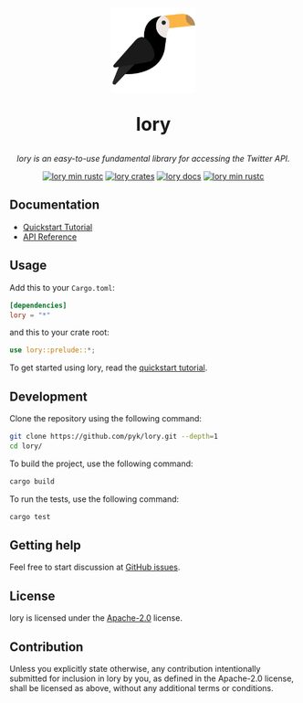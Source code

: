 <p align="center">
  <img alt="lory Logo" src="lory.png" width="150">
  <p align="center" style="font-size:32px;"><b>lory</b></p>
  <p align="center">
    <i>
    lory is an easy-to-use fundamental library for accessing the Twitter API.
    </i>
  </p>
</p>

<p align="center">
  <a href="https://travis-ci.com/pyk/lory"><img alt="lory min rustc" src="https://travis-ci.com/pyk/lory.svg?branch=master"></a>
  <a href="https://crates.io/crates/lory"><img alt="lory crates" src="https://img.shields.io/crates/v/lory.svg?color=%23fdc452"></a>
  <a href="https://docs.rs/lory"><img alt="lory docs" src="https://docs.rs/lory/badge.svg?color=%233b6837"></a>
  <a href="https://crates.io/crates/lory"><img alt="lory min rustc" src="https://img.shields.io/badge/rustc-stable-green.svg"></a>
</p>

## Documentation
- [Quickstart Tutorial][quickstart tutorial]
- [API Reference]

[API Reference]: https://docs.rs/lory

## Usage
Add this to your `Cargo.toml`:

```toml
[dependencies]
lory = "*"
```

and this to your crate root:

```rust
use lory::prelude::*;
```

To get started using lory, read the [quickstart tutorial].

[quickstart tutorial]:  https://docs.rs/lory#quickstart-tutorial

## Development
Clone the repository using the following command:

```sh
git clone https://github.com/pyk/lory.git --depth=1
cd lory/
```

To build the project, use the following command:

```sh
cargo build
```

To run the tests, use the following command:

```sh
cargo test
```

## Getting help
Feel free to start discussion at [GitHub issues].

[Github issues]: https://github.com/pyk/lory/issues/new/choose

## License
lory is licensed under the [Apache-2.0](./LICENSE) license.

## Contribution

Unless you explicitly state otherwise, any contribution intentionally
submitted for inclusion in lory by you, as defined in the Apache-2.0
license, shall be licensed as above, without
any additional terms or conditions.

